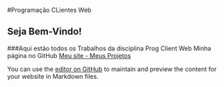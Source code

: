 #Programação CLientes Web
## Seja Bem-Vindo!
###Aqui estão todos os Trabalhos da disciplina Prog Client Web
Minha página no GitHub [Meu site - Meus Projetos](https://gitisa07.github.io/Meu%20site%20Isabella/Meu%20site1/index.html)

You can use the [editor on GitHub](https://github.com/gitisa07/Prog_Client_Web/edit/gh-pages/index.md) to maintain and preview the content for your website in Markdown files.

